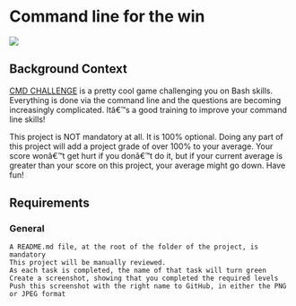 # Command line for the win

![](https://s3.amazonaws.com/intranet-projects-files/holbertonschool-sysadmin_devops/324/06AChAO.png)

## Background Context

[CMD CHALLENGE](https://intranet.alxswe.com/rltoken/a83_NOBEtXgFr1Yqej0HYA) is a pretty cool game challenging you on Bash skills. Everything is done via the command line and the questions are becoming increasingly complicated. Itâ€™s a good training to improve your command line skills!

This project is NOT mandatory at all. It is 100% optional. Doing any part of this project will add a project grade of over 100% to your average. Your score wonâ€™t get hurt if you donâ€™t do it, but if your current average is greater than your score on this project, your average might go down. Have fun!

## Requirements
### General

    A README.md file, at the root of the folder of the project, is mandatory
    This project will be manually reviewed.
    As each task is completed, the name of that task will turn green
    Create a screenshot, showing that you completed the required levels
    Push this screenshot with the right name to GitHub, in either the PNG or JPEG format
